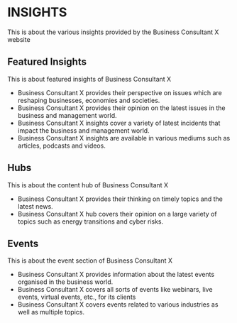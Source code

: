 # INSIGHTS

This is about the various insights provided by the Business Consultant X website

## Featured Insights

This is about featured insights of Business Consultant X

- Business Consultant X provides their perspective on issues which are reshaping businesses, economies and societies.
- Business Consultant X provides their opinion on the latest issues in the business and management world.
- Business Consultant X insights cover a variety of latest incidents that impact the business and management world.
- Business Consultant X insights are available in various mediums such as articles, podcasts and videos.

## Hubs

This is about the content hub of Business Consultant X

- Business Consultant X provides their thinking on timely topics and the latest news.
- Business Consultant X hub covers their opinion on a large variety of topics such as energy transitions and cyber risks.

## Events

This is about the event section of Business Consultant X

- Business Consultant X provides information about the latest events organised in the business world.
- Business Consultant X covers all sorts of events like webinars, live events, virtual events, etc., for its clients
- Business Consultant X covers events related to various industries as well as multiple topics.